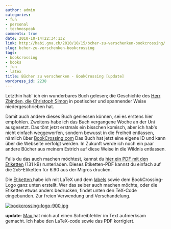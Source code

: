 ```yaml
---
author: admin
categories:
- fun
- personal
- technospeak
comments: true
date: 2010-10-14T22:34:13Z
link: http://habi.gna.ch/2010/10/15/bcher-zu-verschenken-bookcrossing/
slug: bcher-zu-verschenken-bookcrossing
tags:
- bookcrossing
- books
- fun
- latex
title: Bücher zu verschenken - BookCrossing [update]
wordpress_id: 2238
---
```


Letzthin hab' ich ein wunderbares Buch gelesen; die Geschichte des [Herr Zbinden, die Christoph Simon](http://www.bilgerverlag.ch/index.php/trade/productview/96/50/) in poetischer und spannender Weise niedergeschrieben hat.




Damit auch andere dieses Buch geniessen können, sei es erstens hier empfohlen. Zweitens habe ich das Buch vergangene Woche an der Uni ausgesetzt. Das tönt jetzt erstmals ein bisschen komisch, aber ich hab's nicht einfach weggeworfen, sondern bewusst in die Freiheit entlassen, nämlich über [BookCrossing.com](http://www.bookcrossing.com/journal/8339427) Das Buch hat jetzt eine eigene ID und kann über die Webseite verfolgt werden. In Zukunft werde ich noch ein paar andere Bücher aus meinem Estrich auf diese Weise in die Wildnis entlassen.




Falls du das auch machen möchtest, kannst du [hier ein PDF mit den Etiketten](http://habi.gna.ch/wp-content/uploads/2010/10/BookCrossingLabels.pdf) (131 kB) runterladen. Dieses Etiketten-PDF kannst du einfach auf die 2x5-Etiketten für 6.90 aus der Migros drucken.




Die [Etiketten ](http://habi.gna.ch/wp-content/uploads/2010/10/BookCrossingLabels.pdf)habe ich mit LaTeX und dem [labels](http://www.ctan.org/tex-archive/macros/latex/contrib/labels/) sowie dem BookCrossing-Logo ganz unten erstellt. Wer das selber auch machen möchte, oder die Etiketten etwas anders bedrucken, findet unten den TeX-Code eingebunden. Zur freien Verwendung und Verschandelung.




  





[![bookcrossing-logo-900.jpg](http://habi.gna.ch/wp-content/uploads/2010/10/bookcrossing-logo-900-tm.jpg)](http://habi.gna.ch/wp-content/uploads/2010/10/bookcrossing-logo-900.jpg)
  

**update**: [Max ](http://habi.gna.ch/2010/10/15/bcher-zu-verschenken-bookcrossing/#comment-13578)hat mich auf einen Schreibfehler im Text aufmerksam gemacht. Ich habe den LaTeX-code sowie das PDF korrigiert.

